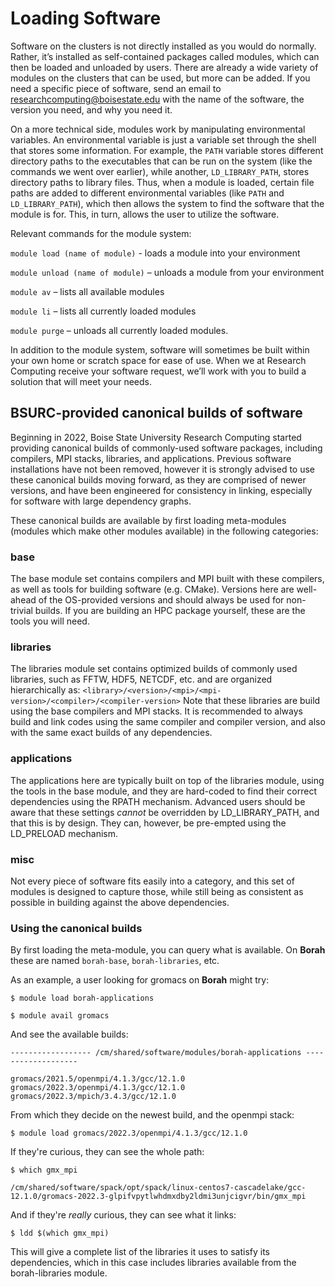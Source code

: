 # Loading Software
Software on the clusters is not directly installed as you would do normally.
Rather, it’s installed as self-contained packages called modules, which can then be loaded and unloaded by users.
There are already a wide variety of modules on the clusters that can be used, but more can be added.
If you need a specific piece of software, send an email to researchcomputing@boisestate.edu with the name of the software, the version you need, and why you need it.

On a more technical side, modules work by manipulating environmental variables.
An environmental variable is just a variable set through the shell that stores some information.
For example, the `PATH` variable stores different directory paths to the executables that can be run on the system (like the commands we went over earlier), while another, `LD_LIBRARY_PATH`, stores directory paths to library files.
Thus, when a module is loaded, certain file paths are added to different environmental variables (like `PATH` and `LD_LIBRARY_PATH`), which then allows the system to find the software that the module is for.
This, in turn, allows the user to utilize the software.

Relevant commands for the module system:

`module load (name of module)` - loads a module into your environment

`module unload (name of module)` – unloads a module from your environment

`module av` – lists all available modules

`module li` – lists all currently loaded modules

`module purge` – unloads all currently loaded modules.

In addition to the module system, software will sometimes be built within your own home or scratch space for ease of use.
When we at Research Computing receive your software request, we’ll work with you to build a solution that will meet your needs.

## BSURC-provided canonical builds of software

Beginning in 2022, Boise State University Research Computing started providing canonical builds of commonly-used software packages, including compilers, MPI stacks, libraries, and applications. Previous software installations have not been removed, however it is strongly advised to use these canonical builds moving forward, as they are comprised of newer versions, and have been engineered for consistency in linking, especially for software with large dependency graphs.

These canonical builds are available by first loading meta-modules (modules which make other modules available) in the following categories:

### base

The base module set contains compilers and MPI built with these compilers, as well as tools for building software (e.g. CMake). Versions here are well-ahead of the OS-provided versions and should always be used for non-trivial builds. If you are building an HPC package yourself, these are the tools you will need.

### libraries

The libraries module set contains optimized builds of commonly used libraries, such as FFTW, HDF5, NETCDF, etc. and are organized hierarchically as:
`<library>/<version>/<mpi>/<mpi-version>/<compiler>/<compiler-version>`
Note that these libraries are build using the base compilers and MPI stacks. It is  recommended to always build and link codes using the same compiler and compiler version, and also with the same exact builds of any dependencies.

### applications

The applications here are typically built on top of the libraries module, using the tools in the base module, and they are hard-coded to find their correct dependencies using the RPATH mechanism. Advanced users should be aware that these settings *cannot* be overridden by LD_LIBRARY_PATH, and that this is by design. They can, however, be pre-empted using the LD_PRELOAD mechanism.

### misc

Not every piece of software fits easily into a category, and this set of modules is designed to capture those, while still being as consistent as possible in building against the above dependencies.

### Using the canonical builds

By first loading the meta-module, you can query what is available. On **Borah** these are named `borah-base`, `borah-libraries`, etc.

As an example, a user looking for gromacs on **Borah** might try:

`$ module load borah-applications`

`$ module avail gromacs`

And see the available builds:

```
------------------ /cm/shared/software/modules/borah-applications -------------------

gromacs/2021.5/openmpi/4.1.3/gcc/12.1.0  gromacs/2022.3/openmpi/4.1.3/gcc/12.1.0
gromacs/2022.3/mpich/3.4.3/gcc/12.1.0
```

From which they decide on the newest build, and the openmpi stack:

`$ module load gromacs/2022.3/openmpi/4.1.3/gcc/12.1.0 `

If they're curious, they can see the whole path:

`$ which gmx_mpi`

```
/cm/shared/software/spack/opt/spack/linux-centos7-cascadelake/gcc-12.1.0/gromacs-2022.3-glpifvpytlwhdmxdby2ldmi3unjcigvr/bin/gmx_mpi
```

And if they're *really* curious, they can see what it links:

`$ ldd $(which gmx_mpi)`

This will give a complete list of the libraries it uses to satisfy its dependencies, which in this case includes libraries available from the borah-libraries module.

